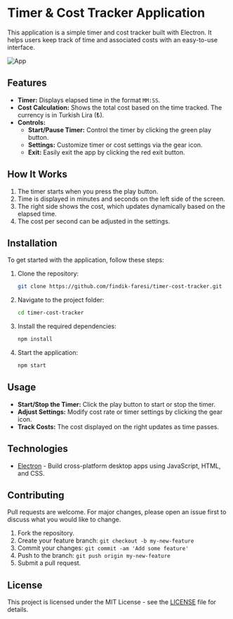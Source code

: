# Timer & Cost Tracker Application

This application is a simple timer and cost tracker built with Electron. It helps users keep track of time and associated costs with an easy-to-use interface.

![App](https://github.com/user-attachments/assets/46824718-4344-4131-8978-bf0d01b38df5)

## Features

- **Timer:** Displays elapsed time in the format `MM:SS`.
- **Cost Calculation:** Shows the total cost based on the time tracked. The currency is in Turkish Lira (₺).
- **Controls:**
  - **Start/Pause Timer:** Control the timer by clicking the green play button.
  - **Settings:** Customize timer or cost settings via the gear icon.
  - **Exit:** Easily exit the app by clicking the red exit button.

## How It Works

1. The timer starts when you press the play button.
2. Time is displayed in minutes and seconds on the left side of the screen.
3. The right side shows the cost, which updates dynamically based on the elapsed time.
4. The cost per second can be adjusted in the settings.

## Installation

To get started with the application, follow these steps:

1. Clone the repository:

    ```bash
    git clone https://github.com/findik-faresi/timer-cost-tracker.git
    ```

2. Navigate to the project folder:

    ```bash
    cd timer-cost-tracker
    ```

3. Install the required dependencies:

    ```bash
    npm install
    ```

4. Start the application:

    ```bash
    npm start
    ```

## Usage

- **Start/Stop the Timer:** Click the play button to start or stop the timer.
- **Adjust Settings:** Modify cost rate or timer settings by clicking the gear icon.
- **Track Costs:** The cost displayed on the right updates as time passes.

## Technologies

- [Electron](https://www.electronjs.org/) - Build cross-platform desktop apps using JavaScript, HTML, and CSS.

## Contributing

Pull requests are welcome. For major changes, please open an issue first to discuss what you would like to change.

1. Fork the repository.
2. Create your feature branch: `git checkout -b my-new-feature`
3. Commit your changes: `git commit -am 'Add some feature'`
4. Push to the branch: `git push origin my-new-feature`
5. Submit a pull request.

## License

This project is licensed under the MIT License - see the [LICENSE](LICENSE) file for details.
